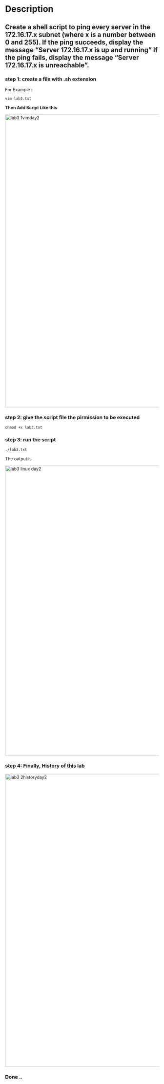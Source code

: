 # Description
## Create a shell script to ping every server in the 172.16.17.x subnet (where x is a number between 0 and 255). If the ping succeeds, display the message “Server 172.16.17.x is up and running” If the ping fails, display the message “Server 172.16.17.x is unreachable”.

### step 1: create a file with .sh extension 

For Example :
```
vim lab3.txt
```
**Then Add Script Like this**

<img width="960" alt="lab3 1vimday2" src="https://github.com/user-attachments/assets/77f55ecb-11da-4eea-92f0-a25134c6b774">

### step 2: give the script file the pirmission to be executed
```
chmod +x lab3.txt
```

### step 3: run the script
```
./lab3.txt
```
The output is 

<img width="951" alt="lab3 linux day2" src="https://github.com/user-attachments/assets/338721fb-99c5-4b80-8726-8d2caf255a08">

### step 4: Finally, History of this lab

<img width="960" alt="lab3 2historyday2" src="https://github.com/user-attachments/assets/19d77109-0396-4975-93ce-c54985c3433d">


### Done ..
